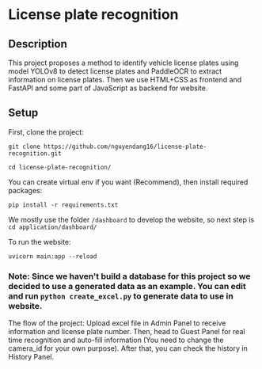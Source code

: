 # License plate recognition

## Description
This project proposes a method to identify vehicle license plates using model YOLOv8 to detect license plates and PaddleOCR to extract information on license plates. Then we use HTML+CSS as frontend and FastAPI and some part of JavaScript as backend for website.

## Setup

First, clone the project:

```git clone https://github.com/nguyendang16/license-plate-recognition.git ```

```cd license-plate-recognition/```

You can create virtual env if you want (Recommend), then install required packages:

```pip install -r requirements.txt```

We mostly use the folder ``/dashboard`` to develop the website, so next step is ```cd application/dashboard/```

To run the website:

```uvicorn main:app --reload```

### Note: Since we haven't build a database for this project so we decided to use a generated data as an example. You can edit and run ```python create_excel.py``` to generate data to use in website.

The flow of the project: Upload excel file in Admin Panel to receive information and license plate number.
Then, head to Guest Panel for real time recognition and auto-fill information (You need to change the camera_id for your own purpose).
After that, you can check the history in History Panel. 


